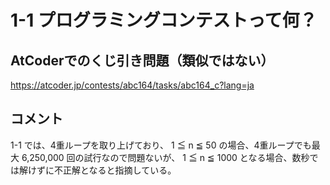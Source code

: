 # 1-1 プログラミングコンテストって何？

## AtCoderでのくじ引き問題（類似ではない）
https://atcoder.jp/contests/abc164/tasks/abc164_c?lang=ja

## コメント
1-1 では、4重ループを取り上げており、
1 ≦ n ≦ 50 の場合、4重ループでも最大 6,250,000 回の試行なので問題ないが、
1 ≦ n ≦ 1000 となる場合、数秒では解けずに不正解となると指摘している。
